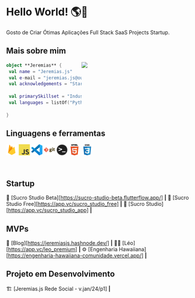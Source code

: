 # Hello World! 🌎👋

Gosto de Criar Ótimas Aplicações Full Stack SaaS Projects Startup.

## Mais sobre mim

<img align="right" width="300" src="https://i2.wp.com/allhtaccess.info/wp-content/uploads/2018/03/programming.gif?fit=1281%2C716&ssl=1" />

```kotlin
object **Jeremias** {
 val name = "Jeremias.js"
 val e-mail = "jeremias.js@outlook.com"
 val acknowledgements = "Startup"

 val primarySkillset = "Industrial"
 val languages = listOf("Python", "JavaScript", "React")

}
```

## Linguagens e ferramentas

<code><img height="30" src="https://raw.githubusercontent.com/github/explore/80688e429a7d4ef2fca1e82350fe8e3517d3494d/topics/firebase/firebase.png"></code>
<code><img height="30" src="https://raw.githubusercontent.com/github/explore/80688e429a7d4ef2fca1e82350fe8e3517d3494d/topics/javascript/javascript.png"></code>
<code><img height="30" src="https://raw.githubusercontent.com/github/explore/80688e429a7d4ef2fca1e82350fe8e3517d3494d/topics/visual-studio-code/visual-studio-code.png"></code>
<code><img height="30" src="https://raw.githubusercontent.com/github/explore/80688e429a7d4ef2fca1e82350fe8e3517d3494d/topics/git/git.png"></code>
<code><img height="30" src="https://raw.githubusercontent.com/github/explore/80688e429a7d4ef2fca1e82350fe8e3517d3494d/topics/terminal/terminal.png"></code>
<code><img height="30" src="https://raw.githubusercontent.com/github/explore/80688e429a7d4ef2fca1e82350fe8e3517d3494d/topics/html/html.png"></code>
<code><img height="30" src="https://raw.githubusercontent.com/github/explore/80688e429a7d4ef2fca1e82350fe8e3517d3494d/topics/css/css.png"></code>

[website]: https://codedev.ga/
[twitter]: https://twitter.com/SEUTWITTER
[youtube]: https://www.youtube.com/user/SEUYOUTUBE/
[instagram]: https://www.instagram.com/SEUINSTAGRAM/
[linkedin]: https://www.linkedin.com/in/SEULINKEDIN/

<br>

 ## Startup

🚀 [Sucro Studio Beta][https://sucro-studio-beta.flutterflow.app/] **|**
🚀 [Sucro Studio Free][https://app.vc/sucro_studio_free] **|**
🚀 [Sucro Studio][https://app.vc/sucro_studio_app] **|**

## MVPs

📝 [Blog][https://jeremiasjs.hashnode.dev/] **|**
🍞🧀 [Léo][https://app.vc/leo_premium] **|**
⚙ [Engenharia Hawaiiana][https://engenharia-hawaiiana-comunidade.vercel.app/] **|**

## Projeto em Desenvolvimento

🏗 [Jeremias.js Rede Social - v.jan/24/p1] **|**
